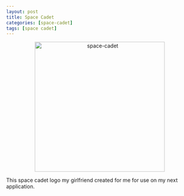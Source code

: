 ```yaml
---
layout: post
title: Space Cadet
categories: [space-cadet]
tags: [space cadet]
---
```


<div style="text-align: center">
<img src="{{ site.baseurl }}/images/IMG_1473.PNG" alt="space-cadet" style="width: 350px;"/>
</div>

This space cadet logo my girlfriend created for me for use on my next application.